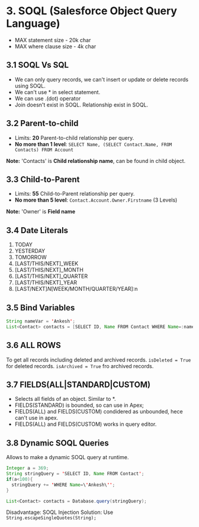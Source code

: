 # 3. SOQL (Salesforce Object Query Language)

- MAX statement size - 20k char
- MAX where clause size - 4k char

## 3.1 SOQL Vs SQL

- We can only query records, we can't insert or update or delete records using SOQL.
- We can't use * in select statement.
- We can use .(dot) operator
- Join doesn't exist in SOQL. Relationship exist in SOQL.

## 3.2 Parent-to-child

- Limits: **20** Parent-to-child relationship per query.
- **No more than 1 level**: ```SELECT Name, (SELECT Contact.Name, FROM Contacts) FROM Account```

**Note:** 'Contacts' is **Child relationship name**, can be found in child object.

## 3.3 Child-to-Parent

- Limits: **55** Child-to-Parent relationship per query.
- **No more than 5 level**: ```Contact.Account.Owner.Firstname``` (3 Levels)

**Note:** 'Owner' is **Field name**

## 3.4 Date Literals

1. TODAY
2. YESTERDAY
3. TOMORROW
4. [LAST/THIS/NEXT]_WEEK
5. [LAST/THIS/NEXT]_MONTH
6. [LAST/THIS/NEXT]_QUARTER
7. [LAST/THIS/NEXT]_YEAR
8. [LAST/NEXT]_N_[WEEK/MONTH/QUARTER/YEAR]:n

## 3.5 Bind Variables

``` java
String nameVar = 'Ankesh';
List<Contact> contacts = [SELECT ID, Name FROM Contact WHERE Name=:nameVar];
```

## 3.6 ALL ROWS

To get all records including deleted and archived records.
```isDeleted = True``` for deleted records.
```isArchived = True``` fro archived records.

## 3.7 FIELDS(ALL|STANDARD|CUSTOM)

- Selects all fields of an object. Similar to *.
- FIELDS(STANDARD) is bounded, so can use in Apex;
- FIELDS(ALL) and FIELDS(CUSTOM) condidered as unbounded, hece can't use in apex.
- FIELDS(ALL) and FIELDS(CUSTOM) works in query editor.

## 3.8 Dynamic SOQL Queries

Allows to make a dynamic SOQL query at runtime.

``` java
Integer a = 369;
String stringQuery = 'SELECT ID, Name FROM Contact';
if(a<100){
  stringQuery += 'WHERE Name=\'Ankesh\'';
}

List<Contact> contacts = Database.query(stringQuery);
```

Disadvantage: SOQL Injection
Solution: Use ```String.escapeSingleQuotes(String);```
